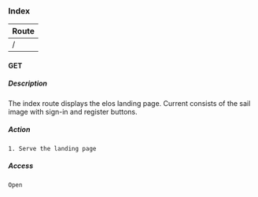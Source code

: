 ### Index

| Route    |
| -------- |
| /        |

#### GET

##### Description
The index route displays the elos landing page. Current consists of the sail image with sign-in and register buttons.

##### Action
    1. Serve the landing page

##### Access
    Open
